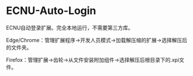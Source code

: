 # ECNU-Auto-Login
ECNU自动登录扩展。完全本地运行，不需要第三方库。

Edge/Chrome：管理扩展程序->开发人员模式->加载解压缩的扩展->选择解压后的文件夹。

Firefox：管理扩展->齿轮->从文件安装附加组件->选择解压后根目录下的.xpi文件。


